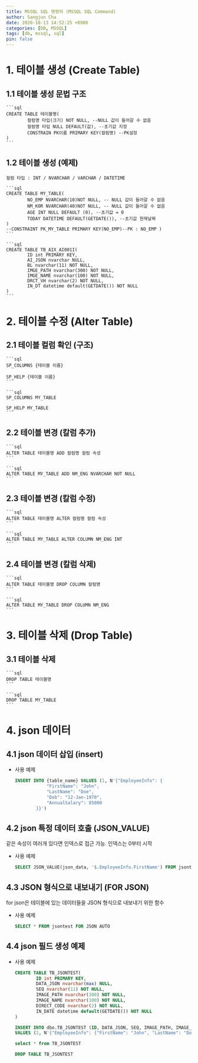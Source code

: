 ```yaml
---
title: MSSQL SQL 명령어 (MSSQL SQL Command)
author: Sangjun Cha
date: 2020-10-13 14:52:25 +0900
categories: [DB, MSSQL]
tags: [db, mssql, sql]
pin: false
---
```


# 1. 테이블 생성 (Create Table)

## 1.1 테이블 생성 문법 구조

    ```sql
    CREATE TABLE 테이블명(
    		컬럼명 타입(크기) NOT NULL, --NULL 값이 들어갈 수 없음
    		컬럼명 타입 NULL DEFAULT(값), --초기값 지정
    		CONSTRAIN PK이름 PRIMARY KEY(컬럼명) --PK설정
    )
    ```

## 1.2 테이블 생성 (예제)

    컬럼 타입 : INT / NVARCHAR / VARCHAR / DATETIME 

    ```sql
    CREATE TABLE MY_TABLE(
    		NO_EMP NVARCHAR(10)NOT NULL, -- NULL 값이 들어갈 수 없음
    		NM_KOR NVARCHAR(40)NOT NULL, -- NULL 값이 들어갈 수 없음
    		AGE INT NULL DEFAULT (0), --초기값 = 0
    		TODAY DATETIME DEFAULT(GETDATE()), --초기값 현재날짜
    )
    --CONSTRAINT PK_MY_TABLE PRIMARY KEY(NO_EMP)--PK : NO_EMP )
    ```

    ```sql
    CREATE TABLE TB_AIX_AI001I(
    		ID int PRIMARY KEY,
    		AI_JSON nvarchar NULL,
    		BL nvarchar(11) NOT NULL,
    		IMGE_PATH nvarchar(300) NOT NULL, 
    		IMGE_NAME nvarchar(100) NOT NULL, 
    		DRCT_VH nvarchar(2) NOT NULL, 
    		IN_DT datetime default(GETDATE()) NOT NULL
    )
    ```

# 2. 테이블 수정 (Alter Table)

## 2.1 테이블 컬럼 확인 (구조)

    ```sql
    SP_COLUMNS {테이블 이름}

    SP_HELP {테이블 이름}
    ```

    ```sql
    SP_COLUMNS MY_TABLE

    SP_HELP MY_TABLE
    ```

## 2.2 테이블 변경 (칼럼 추가)

    ```sql
    ALTER TABLE 테이블명 ADD 컬럼명 컬럼 속성
    ```

    ```sql
    ALTER TABLE MY_TABLE ADD NM_ENG NVARCHAR NOT NULL
    ```

## 2.3 테이블 변경 (칼럼 수정)

    ```sql
    ALTER TABLE 테이블명 ALTER 컬럼명 컬럼 속성
    ```

    ```sql
    ALTER TABLE MY_TABLE ALTER COLUMN NM_ENG INT
    ```

## 2.4 테이블 변경 (칼럼 삭제)

    ```sql
    ALTER TABLE 테이블명 DROP COLUMN 칼럼명
    ```

    ```sql
    ALTER TABLE MY_TABLE DROP COLUMN NM_ENG
    ```

# 3. 테이블 삭제 (Drop Table)

## 3.1 테이블 삭제

    ```sql
    DROP TABLE 테이블명
    ```

    ```sql
    DROP TABLE MY_TABLE
    ```

# 4. json 데이터

## 4.1 json 데이터 삽입 (insert)

- 사용 예제

    ```sql
    INSERT INTO {table_name} VALUES (1, N'{"EmployeeInfo": {
                "FirstName": "John",
                "LastName": "Doe",
                "Dob": "12-Jan-1970",
                "AnnualSalary": 85000
            }}')
    ```

## 4.2 json 특정 데이터 호출 (JSON_VALUE)

같은 속성이 여러개 있다면 인덱스로 접근 가능. 인덱스는 0부터 시작

- 사용 예제

    ```sql
    SELECT JSON_VALUE(json_data, '$.EmployeeInfo.FirstName') FROM jsontest
    ```

## 4.3 JSON 형식으로 내보내기 (FOR JSON)

for json은 테이블에 있는 데이터들을 JSON 형식으로 내보내기 위한 함수

- 사용 예제

    ```sql
    SELECT * FROM jsontest FOR JSON AUTO
    ```

## 4.4 json 필드 생성 예제

- 사용 예제

    ```sql
    CREATE TABLE TB_JSONTEST(
    		ID int PRIMARY KEY,
    		DATA_JSON nvarchar(max) NULL,
    		SEQ nvarchar(11) NOT NULL,
    		IMAGE_PATH nvarchar(300) NOT NULL, 
    		IMAGE_NAME nvarchar(100) NOT NULL, 
    		DIRECT_CODE nvarchar(2) NOT NULL, 
    		IN_DATE datetime default(GETDATE()) NOT NULL
    )
    ```

    ```sql
    INSERT INTO dbo.TB_JSONTEST (ID, DATA_JSON, SEQ, IMAGE_PATH, IMAGE_NAME, DIRECT_CODE)
    VALUES (2, N'{"EmployeeInfo": {"FirstName": "John", "LastName": "Doe", "Dob": "12-Jan-1970", "AnnualSalary": 85000}}', 'A12345', 'D:\image\', 'D:\image\image001.jpg', 'V')
    ```

    ```sql
    select * from TB_JSONTEST
    ```

    ```sql
    DROP TABLE TB_JSONTEST
    ```